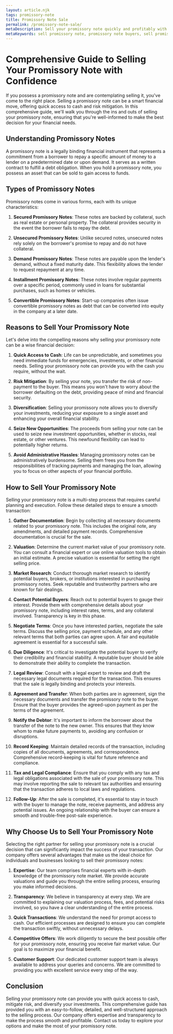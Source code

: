 ```yaml
---
layout: article.njk
tags: promissory-note
title: Promissory Note Sale
permalink: /promissory-note-sale/
metaDescription: Sell your promissory note quickly and profitably with our help! We offer expert guidance, transparent processes, and competitive offers to ensure you get the best possible deal.
metaKeywords: sell promissory note, promissory note buyers, sell promissory note online, how to sell a promissory note, companies that buy promissory notes, promissory note sale
---
```


# Comprehensive Guide to Selling Your Promissory Note with Confidence

If you possess a promissory note and are contemplating selling it, you've come to the right place. Selling a promissory note can be a smart financial move, offering quick access to cash and risk mitigation. In this comprehensive guide, we'll walk you through the ins and outs of selling your promissory note, ensuring that you're well-informed to make the best decision for your financial needs.

## Understanding Promissory Notes

A promissory note is a legally binding financial instrument that represents a commitment from a borrower to repay a specific amount of money to a lender on a predetermined date or upon demand. It serves as a written contract to fulfill a debt obligation. When you hold a promissory note, you possess an asset that can be sold to gain access to funds.

## Types of Promissory Notes

Promissory notes come in various forms, each with its unique characteristics:

1. **Secured Promissory Notes**: These notes are backed by collateral, such as real estate or personal property. The collateral provides security in the event the borrower fails to repay the debt.

2. **Unsecured Promissory Notes**: Unlike secured notes, unsecured notes rely solely on the borrower's promise to repay and do not have collateral.

3. **Demand Promissory Notes**: These notes are payable upon the lender's demand, without a fixed maturity date. This flexibility allows the lender to request repayment at any time.

4. **Installment Promissory Notes**: These notes involve regular payments over a specific period, commonly used in loans for substantial purchases, such as homes or vehicles.

5. **Convertible Promissory Notes**: Start-up companies often issue convertible promissory notes as debt that can be converted into equity in the company at a later date.

## Reasons to Sell Your Promissory Note

Let's delve into the compelling reasons why selling your promissory note can be a wise financial decision:

1. **Quick Access to Cash**: Life can be unpredictable, and sometimes you need immediate funds for emergencies, investments, or other financial needs. Selling your promissory note can provide you with the cash you require, without the wait.

2. **Risk Mitigation**: By selling your note, you transfer the risk of non-payment to the buyer. This means you won't have to worry about the borrower defaulting on the debt, providing peace of mind and financial security.

3. **Diversification**: Selling your promissory note allows you to diversify your investments, reducing your exposure to a single asset and enhancing your overall financial stability.

4. **Seize New Opportunities**: The proceeds from selling your note can be used to seize new investment opportunities, whether in stocks, real estate, or other ventures. This newfound flexibility can lead to potentially higher returns.

5. **Avoid Administrative Hassles**: Managing promissory notes can be administratively burdensome. Selling them frees you from the responsibilities of tracking payments and managing the loan, allowing you to focus on other aspects of your financial portfolio.

## How to Sell Your Promissory Note

Selling your promissory note is a multi-step process that requires careful planning and execution. Follow these detailed steps to ensure a smooth transaction:

1. **Gather Documentation**: Begin by collecting all necessary documents related to your promissory note. This includes the original note, any amendments, and detailed payment records. Comprehensive documentation is crucial for the sale.

2. **Valuation**: Determine the current market value of your promissory note. You can consult a financial expert or use online valuation tools to obtain an initial estimate. A precise valuation is essential for setting the right selling price.

3. **Market Research**: Conduct thorough market research to identify potential buyers, brokers, or institutions interested in purchasing promissory notes. Seek reputable and trustworthy partners who are known for fair dealings.

4. **Contact Potential Buyers**: Reach out to potential buyers to gauge their interest. Provide them with comprehensive details about your promissory note, including interest rates, terms, and any collateral involved. Transparency is key in this phase.

5. **Negotiate Terms**: Once you have interested parties, negotiate the sale terms. Discuss the selling price, payment schedule, and any other relevant terms that both parties can agree upon. A fair and equitable agreement is essential for a successful sale.

6. **Due Diligence**: It's critical to investigate the potential buyer to verify their credibility and financial stability. A reputable buyer should be able to demonstrate their ability to complete the transaction.

7. **Legal Review**: Consult with a legal expert to review and draft the necessary legal documents required for the transaction. This ensures that the sale is legally binding and protects your interests.

8. **Agreement and Transfer**: When both parties are in agreement, sign the necessary documents and transfer the promissory note to the buyer. Ensure that the buyer provides the agreed-upon payment as per the terms of the agreement.

9. **Notify the Debtor**: It's important to inform the borrower about the transfer of the note to the new owner. This ensures that they know whom to make future payments to, avoiding any confusion or disruptions.

10. **Record Keeping**: Maintain detailed records of the transaction, including copies of all documents, agreements, and correspondence. Comprehensive record-keeping is vital for future reference and compliance.

11. **Tax and Legal Compliance**: Ensure that you comply with any tax and legal obligations associated with the sale of your promissory note. This may involve reporting the sale to relevant tax authorities and ensuring that the transaction adheres to local laws and regulations.

12. **Follow-Up**: After the sale is completed, it's essential to stay in touch with the buyer to manage the note, receive payments, and address any potential issues. An ongoing relationship with the buyer can ensure a smooth and trouble-free post-sale experience.

## Why Choose Us to Sell Your Promissory Note

Selecting the right partner for selling your promissory note is a crucial decision that can significantly impact the success of your transaction. Our company offers several advantages that make us the ideal choice for individuals and businesses looking to sell their promissory notes:

1. **Expertise**: Our team comprises financial experts with in-depth knowledge of the promissory note market. We provide accurate valuations and guide you through the entire selling process, ensuring you make informed decisions.

2. **Transparency**: We believe in transparency at every step. We are committed to explaining our valuation process, fees, and potential risks involved, so you have a clear understanding of the entire process.

3. **Quick Transactions**: We understand the need for prompt access to cash. Our efficient processes are designed to ensure you can complete the transaction swiftly, without unnecessary delays.

4. **Competitive Offers**: We work diligently to secure the best possible offer for your promissory note, ensuring you receive fair market value. Our goal is to maximize your financial benefit.

5. **Customer Support**: Our dedicated customer support team is always available to address your queries and concerns. We are committed to providing you with excellent service every step of the way.

## Conclusion

Selling your promissory note can provide you with quick access to cash, mitigate risk, and diversify your investments. This comprehensive guide has provided you with an easy-to-follow, detailed, and well-structured approach to the selling process. Our company offers expertise and transparency to make the process smooth and profitable. Contact us today to explore your options and make the most of your promissory note.
